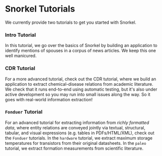 # Snorkel Tutorials

We currently provide two tutorials to get you started with Snorkel.

### Intro Tutorial

In this tutorial, we go over the basics of Snorkel by
building an application to identify mentions of spouses in a corpus
of news articles. We keep this one well manicured.

### CDR Tutorial

For a more advanced tutorial, check out the CDR tutorial, where
we build an application to extract chemical-disease relations
from academic literature. We check that it runs end-to-end using
automatic testing, but it's also under active development so
you may run into small issues along the way. So it goes with
real-world information extraction!

### `Fonduer` Tutorial

For an advanced tutorial for extracting information from _richly formatted
data_, where entity relations are conveyed jointly via textual, structural,
tabular, and visual expressions (e.g. tables in PDFs/HTML/XML), check out the
`Fonduer` tutorials. In the `hardware` tutorial, we extract maximum storage
temperatures for transistors from their original datasheets. In the `paleo`
tutorial, we extract formation measurements from scientific literature.
